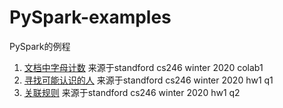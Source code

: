 # PySpark-examples
PySpark的例程
1. [文档中字母计数](count_letters.py)
来源于standford cs246 winter 2020 colab1
2. [寻找可能认识的人](people_you_might_know.py)
来源于standford cs246 winter 2020 hw1 q1
3. [关联规则](association_rules.py)
来源于standford cs246 winter 2020 hw1 q2 